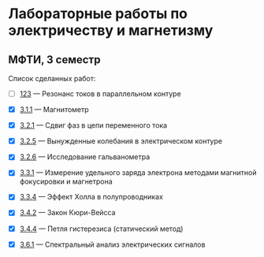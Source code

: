 # Лабораторные работы по электричеству и магнетизму
## МФТИ, 3 семестр  
Список сделанных работ:  
- [ ]  [123](https://github.com/L0ki4/genphys3-labs/blob/master/123/Laboratory%20No.%20123.pdf) &mdash; Резонанс токов в параллельном контуре
- [x]  [3.1.1](https://github.com/L0ki4/genphys3-labs/blob/master/3.1.1/Laboratory%20No.%203.1.1.pdf) &mdash;  Магнитометр
- [x]  [3.2.1](https://github.com/L0ki4/genphys3-labs/blob/master/3.2.1/Laboratory%20No.%203.2.1.pdf) &mdash;  Сдвиг фаз в цепи переменного тока  
- [x]  [3.2.5](https://github.com/L0ki4/genphys3-labs/blob/master/3.2.5/Laboratory%20No.%203.2.5.pdf) &mdash;  Вынужденные колебания в электрическом контуре  
- [x]  [3.2.6](https://github.com/L0ki4/genphys3-labs/blob/master/3.2.6/Laboratory%20No.%203.2.6.pdf) &mdash;  Исследование гальванометра  
- [x]  [3.3.1](https://github.com/L0ki4/genphys3-labs/blob/master/3.3.1/3.3.1.pdf) &mdash;  Измерение удельного заряда электрона методами магнитной фокусировки и магнетрона  
- [x]  [3.3.4](https://github.com/L0ki4/genphys3-labs/blob/master/3.3.4/Laboratory%20No.%203.3.4.pdf) &mdash;  Эффект Холла в полупроводниках  
- [x]  [3.4.2](https://github.com/L0ki4/genphys3-labs/blob/master/3.4.2/Laboratory%20No.%203.4.2.pdf) &mdash;  Закон Кюри-Вейсса  
- [x]  [3.4.4](https://github.com/L0ki4/genphys3-labs/blob/master/3.4.4/Laboratory%20No.%203.4.4.pdf) &mdash;  Петля гистерезиса (статический метод)  
- [x]  [3.6.1](https://github.com/L0ki4/genphys3-labs/blob/master/3.6.1/Laboratory%20No.%203.6.1.pdf) &mdash;  Спектральный анализ электрических сигналов  

